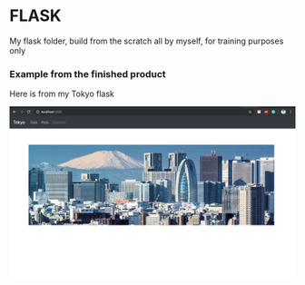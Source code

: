 # FLASK

My flask folder, build from the scratch all by myself, for training purposes only

### Example from the finished product

Here is from my Tokyo flask

![Tokyo](Images/Tokyo.png)
